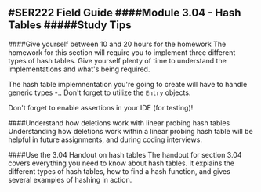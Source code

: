 #SER222 Field Guide
####Module 3.04 - Hash Tables
#####Study Tips
-

####Give yourself between 10 and 20 hours for the homework
The homework for this section will require you to implement three different types of hash tables. Give yourself plenty of time to understand the implementations and what's being required. 

The hash table implemnentation you're going to create will have to handle generic types -.. Don't forget to utilize the `Entry` objects.

Don't forget to enable assertions in your IDE (for testing)! 

####Understand how deletions work with linear probing hash tables
Understanding how deletions work within a linear probing hash table will be helpful in future assignments, and during coding interviews. 

####Use the 3.04 Handout on hash tables
The handout for section 3.04 covers everything you need to know about hash tables. It explains the different types of hash tables, how to find a hash function, and gives several examples of hashing in action.
